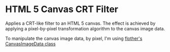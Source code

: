 HTML 5 Canvas CRT Filter
========================

Applies a CRT-like filter to an HTML 5 canvas. The effect is achieved by applying a pixel-by-pixel transformation algorithm to the canvas image data.

To manipulate the canvas image data, by pixel, I'm using [flother's](https://github.com/flother) [CanvasImageData class](https://github.com/flother/examples/blob/gh-pages/canvas-blur/v1/canvas-image.js)
